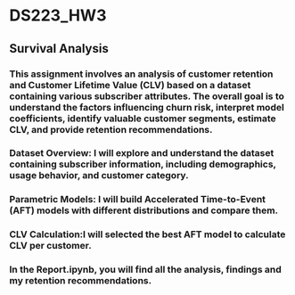 # DS223_HW3
## Survival Analysis


### This assignment involves an analysis of customer retention and Customer Lifetime Value (CLV) based on a dataset containing various subscriber attributes. The overall goal is to understand the factors influencing churn risk, interpret model coefficients, identify valuable customer segments, estimate CLV, and provide retention recommendations. 

### Dataset Overview: I will explore and understand the dataset containing subscriber information, including demographics, usage behavior, and customer category.

### Parametric Models: I will build Accelerated Time-to-Event (AFT) models with different distributions and compare them.

### CLV Calculation:I will selected the best AFT model to calculate CLV per customer.

### In the Report.ipynb, you will find all the analysis, findings and my retention recommendations.
